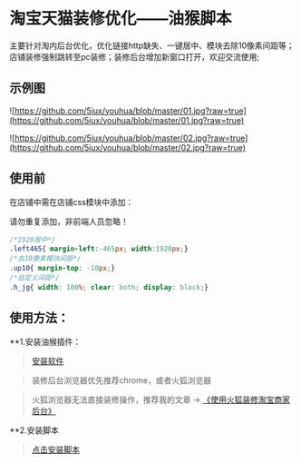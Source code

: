 # 淘宝天猫装修优化——油猴脚本

主要针对淘内后台优化，优化链接http缺失、一键居中、模块去除10像素间距等；店铺装修强制跳转至pc装修；装修后台增加新窗口打开，欢迎交流使用;
## 示例图
![https://github.com/5iux/youhua/blob/master/01.jpg?raw=true](https://github.com/5iux/youhua/blob/master/01.jpg?raw=true)

![https://github.com/5iux/youhua/blob/master/02.jpg?raw=true](https://github.com/5iux/youhua/blob/master/02.jpg?raw=true)

## 使用前
在店铺中需在店铺css模块中添加：

请勿重复添加，非前端人员忽略！
``` css
/*1920居中*/
.left465{ margin-left:-465px; width:1920px;}
/*去10像素模块间距*/
.up10{ margin-top: -10px;}
/*自定义间距*/
.h_jg{ width: 100%; clear: both; display: block;}

```


## 使用方法：
**1.安装油猴插件：   

>[安装软件](https://tampermonkey.net/)

>装修后台浏览器优先推荐chrome，或者火狐浏览器

>火狐浏览器无法直接装修操作，推荐我的文章 → [《使用火狐装修淘宝商家后台》](https://yyv.me/4748.html)

**2.安装脚本
>[点击安装脚本](https://cdn.jsdelivr.net/gh/5iux/youhua/youhua.user.js)
